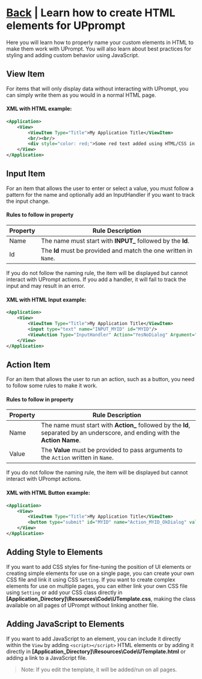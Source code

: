 # [Back](https://github.com/TopDeveloper29/UPrompt/blob/Post/README.md) | Learn how to create HTML elements for UPprompt
Here you will learn how to properly name your custom elements in HTML to make them work with UPrompt. You will also learn about best practices for styling and adding custom behavior using JavaScript.
## View Item
For items that will only display data without interacting with UPrompt, you can simply write them as you would in a normal HTML page.

#### XML with HTML example:
```xml
<Application>
	<View>
		<ViewItem Type="Title">My Application Title</ViewItem>
		<br/><br/>
		<div style="color: red;">Some red text added using HTML/CSS in a div</div>
	</View>
</Application>
```

## Input Item
For an item that allows the user to enter or select a value, you must follow a pattern for the name and optionally add an InputHandler if you want to track the input change.

#### Rules to follow in property
| Property | Rule Description |
| -------- | ---------------- |
| Name     | The name must start with **INPUT_** followed by the **Id**. |
| Id       | The **Id** must be provided and match the one written in `Name`. |

If you do not follow the naming rule, the item will be displayed but cannot interact with UPrompt actions. If you add a handler, it will fail to track the input and may result in an error.

#### XML with HTML Input example:
```xml
<Application>
	<View>
		<ViewItem Type="Title">My Application Title</ViewItem>
		<input type="text" name="INPUT_MYID" id="MYID"/>
		<ViewAction Type="InputHandler" Action="YesNoDialog" Argument="Test of handler">MYID</ViewAction>
	</View>
</Application>
```

## Action Item
For an item that allows the user to run an action, such as a button, you need to follow some rules to make it work.

#### Rules to follow in property
| Property | Rule Description |
| -------- | ---------------- |
| Name     | The name must start with **Action_** followed by the **Id**, separated by an underscore, and ending with the **Action Name**. |
| Value    | The **Value** must be provided to pass arguments to the `Action` written in `Name`. |

If you do not follow the naming rule, the item will be displayed but cannot interact with UPrompt actions.

#### XML with HTML Button example:
```xml
<Application>
	<View>
		<ViewItem Type="Title">My Application Title</ViewItem>
		<button type="submit" id="MYID" name="Action_MYID_OkDialog" value="Argument passed to Action">Text displayed in button</button>
	</View>
</Application>
```

## Adding Style to Elements
If you want to add CSS styles for fine-tuning the position of UI elements or creating simple elements for use on a single page, you can create your own CSS file and link it using CSS `Setting`. If you want to create complex elements for use on multiple pages, you can either link your own CSS file using `Setting` or add your CSS class directly in **[Application_Directory]\Resources\Code\UTemplate.css**, making the class available on all pages of UPrompt without linking another file.

## Adding JavaScript to Elements
If you want to add JavaScript to an element, you can include it directly within the `View` by adding `<script></script>` HTML elements or by adding it directly in **[Application_Directory]\Resources\Code\UTemplate.html** or adding a link to a JavaScript file.

> Note: If you edit the template, it will be added/run on all pages.
